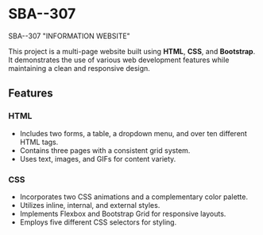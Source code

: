 # SBA--307

SBA--307 "INFORMATION WEBSITE"

This project is a multi-page website built using **HTML**, **CSS**, and **Bootstrap**. It demonstrates the use of various web development features while maintaining a clean and responsive design.

## Features

### HTML

- Includes two forms, a table, a dropdown menu, and over ten different HTML tags.
- Contains three pages with a consistent grid system.
- Uses text, images, and GIFs for content variety.

### CSS

- Incorporates two CSS animations and a complementary color palette.
- Utilizes inline, internal, and external styles.
- Implements Flexbox and Bootstrap Grid for responsive layouts.
- Employs five different CSS selectors for styling.
